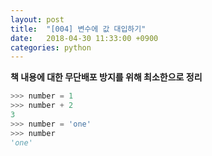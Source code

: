 ```yaml
---
layout: post
title:  "[004] 변수에 값 대입하기"
date:   2018-04-30 11:33:00 +0900
categories: python
---
```

**책 내용에 대한 무단배포 방지를 위해 최소한으로 정리**

```python
>>> number = 1
>>> number + 2
3
>>> number = 'one'
>>> number
'one'
```
